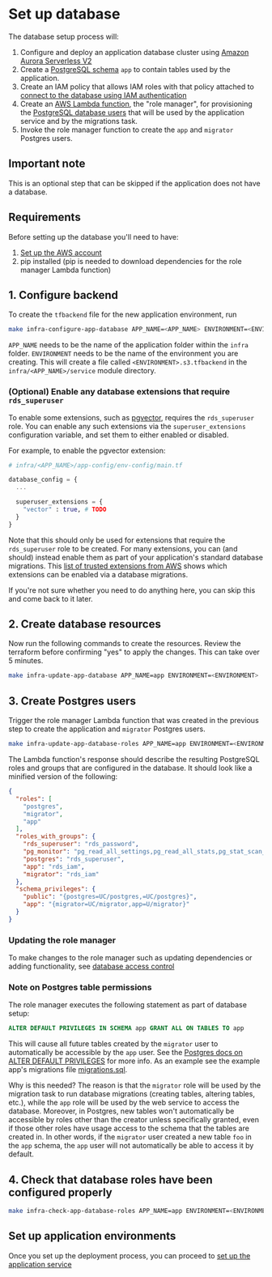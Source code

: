 # Set up database

The database setup process will:

1. Configure and deploy an application database cluster using [Amazon Aurora Serverless V2](https://aws.amazon.com/rds/aurora/serverless/)
2. Create a [PostgreSQL schema](https://www.postgresql.org/docs/current/ddl-schemas.html) `app` to contain tables used by the application.
3. Create an IAM policy that allows IAM roles with that policy attached to [connect to the database using IAM authentication](https://docs.aws.amazon.com/AmazonRDS/latest/UserGuide/UsingWithRDS.IAMDBAuth.Connecting.html)
4. Create an [AWS Lambda function](https://docs.aws.amazon.com/lambda/latest/dg/welcome.html), the "role manager", for provisioning the [PostgreSQL database users](https://www.postgresql.org/docs/8.0/user-manag.html) that will be used by the application service and by the migrations task.
5. Invoke the role manager function to create the `app` and `migrator` Postgres users.

## Important note

This is an optional step that can be skipped if the application does not have a database.

## Requirements

Before setting up the database you'll need to have:

1. [Set up the AWS account](./set-up-aws-account.md)
2. pip installed (pip is needed to download dependencies for the role manager Lambda function)

## 1. Configure backend

To create the `tfbackend` file for the new application environment, run

```bash
make infra-configure-app-database APP_NAME=<APP_NAME> ENVIRONMENT=<ENVIRONMENT>
```

`APP_NAME` needs to be the name of the application folder within the `infra` folder.
`ENVIRONMENT` needs to be the name of the environment you are creating. This will create a file called `<ENVIRONMENT>.s3.tfbackend` in the `infra/<APP_NAME>/service` module directory.

### (Optional) Enable any database extensions that require `rds_superuser`

To enable some extensions, such as [pgvector](https://github.com/pgvector/pgvector), requires the `rds_superuser` role. You can enable any such extensions via the `superuser_extensions` configuration variable, and set them to either enabled or disabled.

For example, to enable the pgvector extension:

```terraform
# infra/<APP_NAME>/app-config/env-config/main.tf

database_config = {
  ...

  superuser_extensions = {
    "vector" : true, # TODO
  }
}
```

Note that this should only be used for extensions that require the `rds_superuser` role to be created. For many extensions, you can (and should) instead enable them as part of your application's standard database migrations. This [list of trusted extensions from AWS](https://docs.aws.amazon.com/AmazonRDS/latest/UserGuide/CHAP_PostgreSQL.html#PostgreSQL.Concepts.General.Extensions.Trusted) shows which extensions can be enabled via a database migrations.

If you're not sure whether you need to do anything here, you can skip this and come back to it later.

## 2. Create database resources

Now run the following commands to create the resources. Review the terraform before confirming "yes" to apply the changes. This can take over 5 minutes.

```bash
make infra-update-app-database APP_NAME=app ENVIRONMENT=<ENVIRONMENT>
```

## 3. Create Postgres users

Trigger the role manager Lambda function that was created in the previous step to create the application and `migrator` Postgres users.

```bash
make infra-update-app-database-roles APP_NAME=app ENVIRONMENT=<ENVIRONMENT>
```

The Lambda function's response should describe the resulting PostgreSQL roles and groups that are configured in the database. It should look like a minified version of the following:

```json
{
  "roles": [
    "postgres",
    "migrator",
    "app"
  ],
  "roles_with_groups": {
    "rds_superuser": "rds_password",
    "pg_monitor": "pg_read_all_settings,pg_read_all_stats,pg_stat_scan_tables",
    "postgres": "rds_superuser",
    "app": "rds_iam",
    "migrator": "rds_iam"
  },
  "schema_privileges": {
    "public": "{postgres=UC/postgres,=UC/postgres}",
    "app": "{migrator=UC/migrator,app=U/migrator}"
  }
}
```

### Updating the role manager

To make changes to the role manager such as updating dependencies or adding functionality, see [database access control](./database-access-control.md#update-the-role-manager)

### Note on Postgres table permissions

The role manager executes the following statement as part of database setup:

```sql
ALTER DEFAULT PRIVILEGES IN SCHEMA app GRANT ALL ON TABLES TO app
```

This will cause all future tables created by the `migrator` user to automatically be accessible by the `app` user. See the [Postgres docs on ALTER DEFAULT PRIVILEGES](https://www.postgresql.org/docs/current/sql-alterdefaultprivileges.html) for more info. As an example see the example app's migrations file [migrations.sql](https://github.com/navapbc/template-infra/blob/main/app/migrations.sql).

Why is this needed? The reason is that the `migrator` role will be used by the migration task to run database migrations (creating tables, altering tables, etc.), while the `app` role will be used by the web service to access the database. Moreover, in Postgres, new tables won't automatically be accessible by roles other than the creator unless specifically granted, even if those other roles have usage access to the schema that the tables are created in. In other words, if the `migrator` user created a new table `foo` in the `app` schema, the `app` user will not automatically be able to access it by default.

## 4. Check that database roles have been configured properly

```bash
make infra-check-app-database-roles APP_NAME=app ENVIRONMENT=<ENVIRONMENT>
```

## Set up application environments

Once you set up the deployment process, you can proceed to [set up the application service](./set-up-app-env.md)

